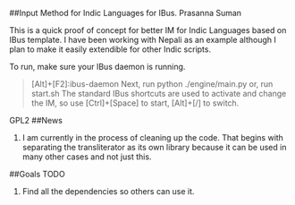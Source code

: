 ##Input Method for Indic Languages for IBus.
Prasanna Suman

This is a quick proof of concept for better IM for Indic Languages based on IBus template.
I have been working with Nepali as an example although I plan to make it easily extendible for other Indic scripts.

To run, make sure your IBus daemon is running. 
>[Alt]+[F2]:ibus-daemon
Next, run 
> python ./engine/main.py
or, 
>run start.sh 
 The standard IBus shortcuts are used to activate and change the IM, so use [Ctrl]+[Space] to start, [Alt]+[/] to switch.

 GPL2
##News
 1) I am currently in the process of cleaning up the code. That begins with separating the transliterator as its own library because it can be used in many other cases and not just this. 

##Goals
 TODO
 1) Find all the dependencies so others can use it.
